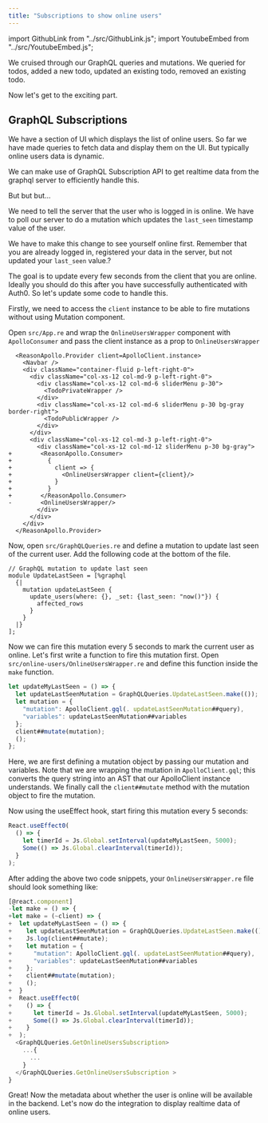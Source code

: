 ```yaml
---
title: "Subscriptions to show online users"
---
```


import GithubLink from "../src/GithubLink.js";
import YoutubeEmbed from "../src/YoutubeEmbed.js";

<YoutubeEmbed link="https://www.youtube.com/embed/Zegh4VJqrHM" />

We cruised through our GraphQL queries and mutations. We queried for todos, added a new todo, updated an existing todo, removed an existing todo.

Now let's get to the exciting part.

GraphQL Subscriptions
---------------------

We have a section of UI which displays the list of online users. So far we have made queries to fetch data and display them on the UI. But typically online users data is dynamic.

We can make use of GraphQL Subscription API to get realtime data from the graphql server to efficiently handle this.

But but but...

We need to tell the server that the user who is logged in is online. We have to poll our server to do a mutation which updates the `last_seen` timestamp value of the user.

We have to make this change to see yourself online first. Remember that you are already logged in, registered your data in the server, but not updated your `last_seen` value.?

The goal is to update every few seconds from the client that you are online. Ideally you should do this after you have successfully authenticated with Auth0. So let's update some code to handle this. 

Firstly, we need to access the `client` instance to be able to fire mutations without using Mutation component.

Open `src/App.re` and wrap the `OnlineUsersWrapper` component with `ApolloConsumer` and pass the client instance as a prop to `OnlineUsersWrapper`

```
  <ReasonApollo.Provider client=ApolloClient.instance>
    <Navbar />
    <div className="container-fluid p-left-right-0">
      <div className="col-xs-12 col-md-9 p-left-right-0">
        <div className="col-xs-12 col-md-6 sliderMenu p-30">
          <TodoPrivateWrapper />
        </div>
        <div className="col-xs-12 col-md-6 sliderMenu p-30 bg-gray border-right">
          <TodoPublicWrapper />
        </div>
      </div>
      <div className="col-xs-12 col-md-3 p-left-right-0">
        <div className="col-xs-12 col-md-12 sliderMenu p-30 bg-gray">
+        <ReasonApollo.Consumer>
+          {
+            client => {
+              <OnlineUsersWrapper client={client}/>
+            }
+          }
+        </ReasonApollo.Consumer>
-        <OnlineUsersWrapper/>
        </div>
      </div>
    </div>
  </ReasonApollo.Provider>

```

Now, open `src/GraphQLQueries.re` and define a mutation to update last seen of the current user. Add the following code at the bottom of the file.

<GithubLink link="https://github.com/hasura/graphql-engine/blob/master/community/learn/graphql-tutorials/tutorials/react-apollo/app-final/src/GraphQLQueries.re" text="GraphQLQueries.re" />

```
// GraphQL mutation to update last seen
module UpdateLastSeen = [%graphql
  {|
    mutation updateLastSeen {
      update_users(where: {}, _set: {last_seen: "now()"}) {
        affected_rows
      }
    }
  |}
];
```

Now we can fire this mutation every 5 seconds to mark the current user as online. Let's first write a function to fire this mutation first. Open `src/online-users/OnlineUsersWrapper.re` and define this function inside the `make` function.


<GithubLink link="https://github.com/hasura/graphql-engine/blob/master/community/learn/graphql-tutorials/tutorials/react-apollo/app-final/src/online-users/OnlineUsersWrapper.re" text="OnlineUsersWrapper.re" />

```js
let updateMyLastSeen = () => {
  let updateLastSeenMutation = GraphQLQueries.UpdateLastSeen.make(());
  let mutation = {
    "mutation": ApolloClient.gql(. updateLastSeenMutation##query),
    "variables": updateLastSeenMutation##variables
  };
  client##mutate(mutation);
  ();
};
```

Here, we are first defining a mutation object by passing our mutation and variables. Note that we are wrapping the mutation in `ApolloClient.gql`; this converts the query string into an AST that our ApolloClient instance understands. We finally call the `client##mutate` method with the mutation object to fire the mutation.

Now using the useEffect hook, start firing this mutation every 5 seconds:

```js
React.useEffect0(
  () => {
    let timerId = Js.Global.setInterval(updateMyLastSeen, 5000);
    Some(() => Js.Global.clearInterval(timerId));
  }
);
```

After adding the above two code snippets, your `OnlineUsersWrapper.re` file should look something like:

```js
[@react.component]
-let make = () => {
+let make = (~client) => {
+  let updateMyLastSeen = () => {
+    let updateLastSeenMutation = GraphQLQueries.UpdateLastSeen.make(());
+    Js.log(client##mutate);
+    let mutation = {
+      "mutation": ApolloClient.gql(. updateLastSeenMutation##query),
+      "variables": updateLastSeenMutation##variables
+    };
+    client##mutate(mutation);
+    ();
+  }
+  React.useEffect0(
+    () => {
+      let timerId = Js.Global.setInterval(updateMyLastSeen, 5000);
+      Some(() => Js.Global.clearInterval(timerId));
+    }
+  );
  <GraphQLQueries.GetOnlineUsersSubscription>
    ...{
      ...
    }
  </GraphQLQueries.GetOnlineUsersSubscription >
}
```

Great! Now the metadata about whether the user is online will be available in the backend. Let's now do the integration to display realtime data of online users.
